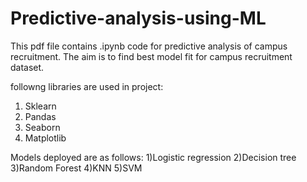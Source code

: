 # Predictive-analysis-using-ML

This pdf file contains .ipynb code for predictive analysis of campus recruitment.
The aim is to find best model fit for campus recruitment dataset.

followng libraries are used in project:
1) Sklearn
2) Pandas
3) Seaborn 
4) Matplotlib

Models deployed are as follows:
1)Logistic regression 
2)Decision tree
3)Random Forest
4)KNN
5)SVM

